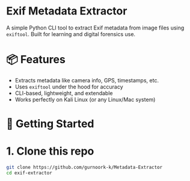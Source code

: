 # Exif Metadata Extractor 

A simple Python CLI tool to extract Exif metadata from image files using `exiftool`. Built for learning and digital forensics use.

# 📦 Features

- Extracts metadata like camera info, GPS, timestamps, etc.
- Uses `exiftool` under the hood for accuracy
- CLI-based, lightweight, and extendable
- Works perfectly on Kali Linux (or any Linux/Mac system)

# 🚀 Getting Started

# 1. Clone this repo

```bash
git clone https://github.com/gurnoork-k/Metadata-Extractor
cd exif-extractor
